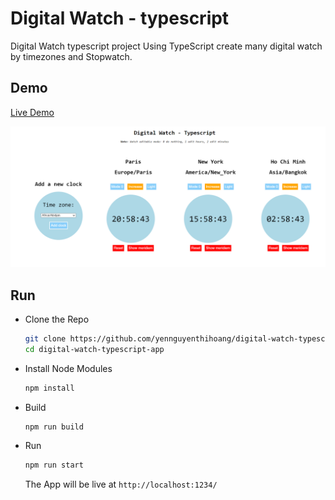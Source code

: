 # Digital Watch - typescript
Digital Watch typescript project
Using TypeScript create many digital watch by timezones and Stopwatch.

## Demo

[Live Demo](https://digital-watch-ts-yenguyen.netlify.app/)

![img](src/docs/demo.png)

## Run

- Clone the Repo
  ```bash
  git clone https://github.com/yennguyenthihoang/digital-watch-typescript-app.git
  cd digital-watch-typescript-app
  ```
- Install Node Modules
  ```bash
  npm install
  ```
- Build
  ```bash
  npm run build
  ```
- Run
  ```bash
  npm run start
  ```
  The App will be live at `http://localhost:1234/`

